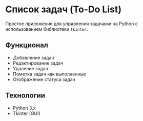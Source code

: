 # Список задач (To-Do List)

Простое приложение для управления задачами на Python с использованием библиотеки `tkinter`.

## Функционал
- Добавление задач
- Редактирование задач
- Удаление задач
- Пометка задач как выполненных
- Отображение статуса задач

## Технологии
- Python 3.x
- Tkinter (GUI)

